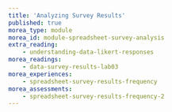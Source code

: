 ```yaml
---
title: 'Analyzing Survey Results'
published: true
morea_type: module
morea_id: module-spreadsheet-survey-analysis
extra_reading:
    - understanding-data-likert-responses
morea_readings:
    - data-survey-results-lab03
morea_experiences:
    - spreadsheet-survey-results-frequency
morea_assessments:
    - spreadsheet-survey-results-frequency-2
---
```


